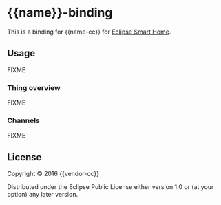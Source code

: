 # {{name}}-binding

This is a binding for {{name-cc}} for [Eclipse Smart Home](http://www.eclipse.org/smarthome/).

## Usage
FIXME

### Thing overview
FIXME

### Channels
FIXME

## License

Copyright © 2016 {{vendor-cc}}

Distributed under the Eclipse Public License either version 1.0 or (at
your option) any later version.
